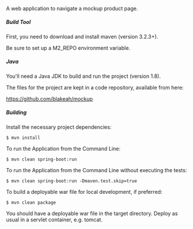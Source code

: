 A web application to navigate a mockup product page.


##### Build Tool
First, you need to download and install maven (version 3.2.3+).

Be sure to set up a M2_REPO environment variable.

##### Java
You'll need a Java JDK to build and run the project (version 1.8).

The files for the project are kept in a code repository,
available from here:

https://github.com/blakeah/mockup

##### Building
Install the necessary project dependencies:

    $ mvn install

To run the Application from the Command Line:

    $ mvn clean spring-boot:run
    
To run the Application from the Command Line without executing the tests:

    $ mvn clean spring-boot:run -Dmaven.test.skip=true

To build a deployable war file for local development, if preferred:

    $ mvn clean package

You should have a deployable war file in the target directory.
Deploy as usual in a servlet container, e.g. tomcat.